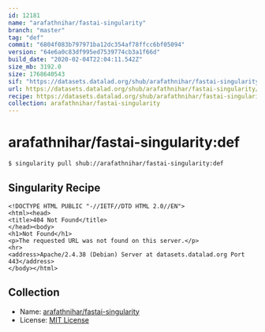 ```yaml
---
id: 12181
name: "arafathnihar/fastai-singularity"
branch: "master"
tag: "def"
commit: "6804f083b797971ba12dc354af78ffcc6bf05094"
version: "64e6a0c83df995ed7539774cb3a1f66d"
build_date: "2020-02-04T22:04:11.542Z"
size_mb: 3192.0
size: 1768640543
sif: "https://datasets.datalad.org/shub/arafathnihar/fastai-singularity/def/2020-02-04-6804f083-64e6a0c8/64e6a0c83df995ed7539774cb3a1f66d.sif"
url: https://datasets.datalad.org/shub/arafathnihar/fastai-singularity/def/2020-02-04-6804f083-64e6a0c8/
recipe: https://datasets.datalad.org/shub/arafathnihar/fastai-singularity/def/2020-02-04-6804f083-64e6a0c8/Singularity
collection: arafathnihar/fastai-singularity
---
```


# arafathnihar/fastai-singularity:def

```bash
$ singularity pull shub://arafathnihar/fastai-singularity:def
```

## Singularity Recipe

```singularity
<!DOCTYPE HTML PUBLIC "-//IETF//DTD HTML 2.0//EN">
<html><head>
<title>404 Not Found</title>
</head><body>
<h1>Not Found</h1>
<p>The requested URL was not found on this server.</p>
<hr>
<address>Apache/2.4.38 (Debian) Server at datasets.datalad.org Port 443</address>
</body></html>
```

## Collection

 - Name: [arafathnihar/fastai-singularity](https://github.com/arafathnihar/fastai-singularity)
 - License: [MIT License](https://api.github.com/licenses/mit)

